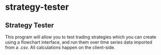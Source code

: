 # strategy-tester

## Strategy Tester

This program will allow you to test trading strategies which you can create using a flowchart interface, and run them over time series data imported from a .csv. All calculations happen on the client-side.
